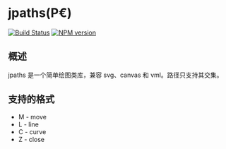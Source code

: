 jpaths(P€)
======

[![Build Status](https://img.shields.io/travis/zswang/jpaths/master.svg)](https://travis-ci.org/zswang/jhtmls)
[![NPM version](https://img.shields.io/npm/v/jpaths.svg)](http://badge.fury.io/js/jhtmls)

## 概述

jpaths 是一个简单绘图类库，兼容 svg、canvas 和 vml。路径只支持其交集。

## 支持的格式

* M - move
* L - line
* C - curve
* Z - close
